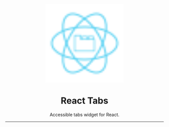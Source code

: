 <div align="center">
    <img
        alt="React Tabs"
        height="250"
        width="250"
        src="https://github.com/MenSeb/react-packages-boilerplate/blob/master/packages/widgets/assets/tabs.svg"
    />
    <h1>
        React Tabs
    </h1>
    <p>
        Accessible tabs widget for React.
    </p>
</div>

<hr>
